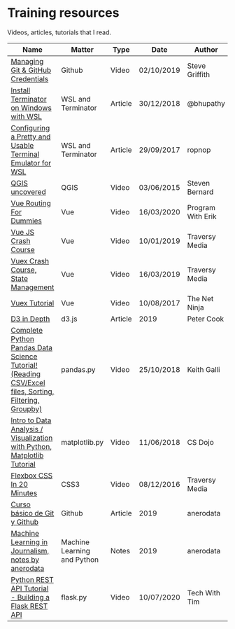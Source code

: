# Training resources

Videos, articles, tutorials that I read.

|  Name | Matter | Type | Date | Author | Record |
|---|---|---|---|---|---|
| [Managing Git & GitHub Credentials](https://www.youtube.com/watch?v=mskIcsJFzcI)  | Github  | Video | 02/10/2019 | Steve Griffith | |
| [Install Terminator on Windows with WSL](https://medium.com/@bhupathy/install-terminator-on-windows-with-wsl-2826591d2156)  | WSL and Terminator  | Article | 30/12/2018 | @bhupathy | |
| [Configuring a Pretty and Usable Terminal Emulator for WSL](https://blog.ropnop.com/configuring-a-pretty-and-usable-terminal-emulator-for-wsl/)  | WSL and Terminator  | Article | 29/09/2017 | ropnop | |
| [QGIS uncovered](https://www.youtube.com/playlist?list=PL7HotvlLKHCs9nD1fFUjSOsZrsnctyV2R) | QGIS | Video | 03/06/2015 | Steven Bernard | [QGIS-Uncovered](https://github.com/anerodata/formacion/tree/master/QGIS/QGIS-Uncovered) |
| [Vue Routing For Dummies](https://www.youtube.com/watch?v=-uCUCmrNgeo) | Vue | Video | 16/03/2020 | Program With Erik | [portfolio](https://github.com/anerodata/portfolio) |
| [Vue JS Crash Course](https://www.youtube.com/watch?v=Wy9q22isx3U&) | Vue | Video | 10/01/2019 |  Traversy Media | [vue-cli](https://github.com/anerodata/formacion/tree/master/Javascript/vue-cli) |
| [Vuex Crash Course, State Management](https://www.youtube.com/watch?v=5lVQgZzLMHc) | Vue | Video | 16/03/2019 |  Traversy Media | [vue-vuex](https://github.com/anerodata/formacion/tree/master/javascript/vue-vuex) |
| [Vuex Tutorial](https://www.youtube.com/playlist?list=PL4cUxeGkcC9i371QO_Rtkl26MwtiJ30P2) | Vue | Video | 10/08/2017 | The Net Ninja | [portfolio](https://github.com/anerodata/portfolio) |
| [D3 in Depth](https://www.d3indepth.com/) | d3.js | Article | 2019 | Peter Cook | |
| [Complete Python Pandas Data Science Tutorial! (Reading CSV/Excel files, Sorting, Filtering, Groupby)](https://www.youtube.com/watch?v=vmEHCJofslg) | pandas.py | Video | 25/10/2018 | Keith Galli | [tutorial-pandas](https://github.com/anerodata/formacion/tree/master/python/apuntes-pandas) |
| [Intro to Data Analysis / Visualization with Python, Matplotlib Tutorial](https://www.youtube.com/watch?v=a9UrKTVEeZA&t=590s) | matplotlib.py | Video | 11/06/2018 | CS Dojo | [tutorial-matplotlib](https://github.com/anerodata/formacion/tree/master/python/tutorial-matplotlib) |
| [Flexbox CSS In 20 Minutes](https://www.youtube.com/watch?v=JJSoEo8JSnc) | CSS3 | Video | 08/12/2016 | Traversy Media | [css-flexbox](https://github.com/anerodata/formacion/tree/master/html-css/css-flexbox) |
| [Curso básico de Git y Github](https://github.com/anerodata/formacion/tree/master/otros/apuntes-github) | Github | Article | 2019 | anerodata | | 
| [Machine Learning in Journalism, notes by anerodata](https://github.com/anerodata/formacion/tree/master/otros/machine-learning-in-journalism) | Machine Learning and Python | Notes | 2019 | anerodata | | 
| [Python REST API Tutorial - Building a Flask REST API](https://youtu.be/GMppyAPbLYk?t=829) | flask.py | Video | 10/07/2020 | Tech With Tim | [tutorial-flask-api](https://github.com/anerodata/formacion/tree/master/python/tutorial-flask-api) |
